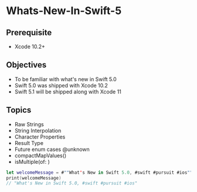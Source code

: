# Whats-New-In-Swift-5

## Prerequisite 

* Xcode 10.2+ 

## Objectives 

* To be familiar with what's new in Swift 5.0 
* Swift 5.0 was shipped with Xcode 10.2
* Swift 5.1 will be shipped along with Xcode 11

## Topics

* Raw Strings 
* String Interpolation 
* Character Properties 
* Result Type 
* Future enum cases @unknown
* compactMapValues() 
* isMultiple(of: ) 


```swift 
let welcomeMessage = #""What's New in Swift 5.0, #swift #pursuit #ios""#
print(welcomeMessage)
// "What's New in Swift 5.0, #swift #pursuit #ios"
```
